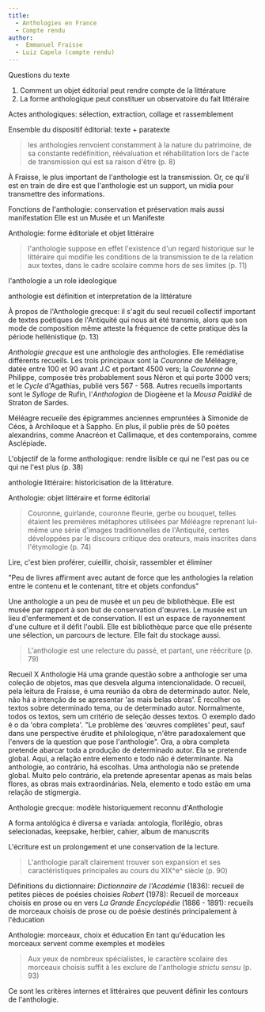 ```yaml
--- 
title: 
  - Anthologies en France
  - Compte rendu
author:
  -  Emmanuel Fraisse
  - Luiz Capelo (compte rendu)
---
```


Questions du texte
1. Comment un objet éditorial peut rendre compte de la littérature
2. La forme anthologique peut constituer un observatoire du fait littéraire

Actes anthologiques: sélection, extraction, collage et rassemblement

Ensemble du dispositif éditorial: texte + paratexte

> les anthologies renvoient constamment à la nature du patrimoine, de sa constante redéfinition, réévaluation et réhabilitation lors de l'acte de transmission qui est sa raison d'être (p. 8)

À Fraisse, le plus important de l'anthologie est la transmission. Or, ce qu'il est en train de dire est que l'anthologie est un support, un midia pour transmettre des informations. 

Fonctions de l'anthologie: conservation et préservation mais aussi manifestation
Elle est un Musée et un Manifeste

Anthologie: forme éditoriale et objet littéraire

> l'anthologie suppose en effet l'existence d'un regard historique sur le littéraire qui modifie les conditions de la transmission te de la relation aux textes, dans le cadre scolaire comme hors de ses limites (p. 11)

l'anthologie a un role ideologique

anthologie est définition et interpretation de la littérature

À propos de l'Anthologie grecque: il s'agit du seul recueil collectif important de textes poétiques de l'Antiquité qui nous ait été transmis, alors que son mode de composition même atteste la fréquence de cette pratique dès la période hellénistique (p. 13)

*Anthologie grecque* est une anthologie des anthologies. Elle remédiatise différents recueils. Les trois principaux sont la *Couronne* de Méléagre, datée entre 100 et 90 avant J.C et portant 4500 vers; la *Couronne* de Philippe, composée très probablement sous Néron et qui porte 3000 vers; et le *Cycle* d'Agathias, publié vers 567 - 568. Autres recueils importants sont le *Sylloge* de Rufin, l'*Anthologion* de Diogèene et la *Mousa Paidikē* de Straton de Sardes.

Méléagre recueile des épigrammes anciennes empruntées à Simonide de Céos, à Archiloque et à Sappho. En plus, il publie près de 50 poètes alexandrins, comme Anacréon et Callimaque, et des contemporains, comme Asclépiade.

L'objectif de la forme anthologique: rendre lisible ce qui ne l'est pas ou ce qui ne l'est plus (p. 38)

anthologie littéraire: historicisation de la littérature.

Anthologie: objet littéraire et forme éditorial

> Couronne, guirlande, couronne fleurie, gerbe ou bouquet, telles étaient les premières métaphores utilisées par Méléagre reprenant lui-même une série d'images traditionnelles de l'Antiquité, certes développées par le discours critique des orateurs, mais inscrites dans l'étymologie (p. 74)

Lire, c'est bien proférer, cuieillir, choisir, rassembler et éliminer

"Peu de livres affirment avec autant de force que les anthologies la relation entre le contenu et le contenant, titre et objets confondus"

Une anthologie a un peu de musée et un peu de bibliothèque. Elle est musée par rapport à son but de conservation d'œuvres. Le musée est un lieu d'enfermement et de conservation. Il est un espace de rayonnement d'une culture et il défit l'oubli. Elle est bibliothèque parce que elle présente une sélection, un parcours de lecture. Elle fait du stockage aussi.

 > L'anthologie est une relecture du passé, et partant, une réécriture (p. 79)

Recueil X Anthologie
Há uma grande questão sobre a anthologie ser uma coleção de objetos, mas que desvela alguma intencionalidade. O recueil, pela leitura de Fraisse, é uma reunião da obra de determinado autor. Nele, não há a intenção de se apresentar 'as mais belas obras'. É recolher os textos sobre determinado tema, ou de determinado autor. Normalmente, todos os textos, sem um critério de seleção desses textos. O exemplo dado é o da 'obra completa'. "Le problème des 'œuvres complètes' peut, sauf dans une perspective érudite et philologique, n'être paradoxalement que l'envers de la question que pose l'anthologie". Ora, a obra completa pretende abarcar toda a produção de determinado autor. Ela se pretende global. Aqui, a relação entre elemento e todo não é determinante. Na anthologie, ao contrário, há escolhas. Uma anthologia não se pretende global. Muito pelo contrário, ela pretende apresentar apenas as mais belas flores, as obras mais extraordinárias. Nela, elemento e todo estão em uma relação de stigmergia. 

Anthologie grecque: modèle historiquement reconnu d'Anthologie

A forma antológica é diversa e variada: antologia, florilégio, obras selecionadas, keepsake, herbier, cahier, album de manuscrits

L'écriture est un prolongement et une conservation de la lecture.

>L'anthologie paraît clairement trouver son expansion et ses caractéristiques principales au cours du XIX^e^ siècle (p. 90)

Définitions du dictionnaire:
<em>Dictionnaire de l'Académie</em> (1836): recueil de petites pièces de poésies choisies
<em>Robert</em> (1978): Recueil de morceaux choisis en prose ou en vers
<em>La Grande Encyclopédie</em> (1886 - 1891): recueils de morceaux choisis de prose ou de poésie destinés principalement à l'éducation

Anthologie: morceaux, choix et éducation
En tant qu'éducation les morceaux servent comme exemples et modèles

> Aux yeux de nombreux spécialistes, le caractère scolaire des morceaux choisis suffit à les exclure de l'anthologie <em>strictu sensu</em> (p. 93)

Ce sont les critères internes et littéraires que peuvent définir les contours de l'anthologie.


